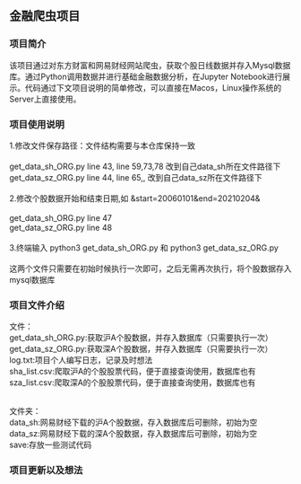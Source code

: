 
## 金融爬虫项目

### 项目简介

该项目通过对东方财富和网易财经网站爬虫，获取个股日线数据并存入Mysql数据库。通过Python调用数据并进行基础金融数据分析，在Jupyter Notebook进行展示。代码通过下文项目说明的简单修改，可以直接在Macos，Linux操作系统的Server上直接使用。

### 项目使用说明

1.修改文件保存路径：文件结构需要与本仓库保持一致<br>
<br>
      get_data_sh_ORG.py line 43, line 59,73,78 改到自己data_sh所在文件路径下 <br>
      get_data_sz_ORG.py line 44, line 65,, 改到自己data_sz所在文件路径下 <br>
<br>
2.修改个股数据开始和结束日期,如 &start=20060101&end=20210204&  <br>
<br>
      get_data_sh_ORG.py line 47<br>
      get_data_sz_ORG.py line 48<br>
<br>
3.终端输入 python3 get_data_sh_ORG.py 和 python3 get_data_sz_ORG.py<br>
<br>
这两个文件只需要在初始时候执行一次即可，之后无需再次执行，将个股数据存入mysql数据库<br>

### 项目文件介绍

文件：<br>
get_data_sh_ORG.py:获取沪A个股数据，并存入数据库（只需要执行一次）<br>
get_data_sz_ORG.py:获取深A个股数据，并存入数据库（只需要执行一次）<br>
log.txt:项目个人编写日志，记录及时想法 <br>
sha_list.csv:爬取沪A的个股股票代码，便于直接查询使用，数据库也有 <br>
sza_list.csv:爬取深A的个股股票代码，便于直接查询使用，数据库也有 <br>
<br>

文件夹：<br>
data_sh:网易财经下载的沪A个股数据，存入数据库后可删除，初始为空 <br>
data_sz:网易财经下载的深A个股数据，存入数据库后可删除，初始为空 <br>
save:存放一些测试代码 <br>

### 项目更新以及想法
